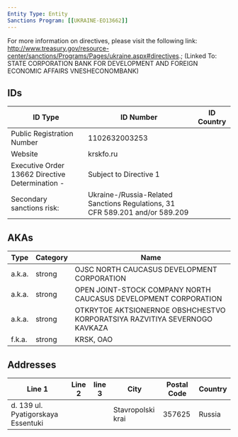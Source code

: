 ```yaml
---
Entity Type: Entity
Sanctions Program: [[UKRAINE-EO13662]]
---
```

For more information on directives, please visit the following link: http://www.treasury.gov/resource-center/sanctions/Programs/Pages/ukraine.aspx#directives.; (Linked To: STATE CORPORATION BANK FOR DEVELOPMENT AND FOREIGN ECONOMIC AFFAIRS VNESHECONOMBANK)

## IDs
| ID Type | ID Number | ID Country |
|---------|-----------|------------|
| Public Registration Number | 1102632003253 |  |
| Website | krskfo.ru |  |
| Executive Order 13662 Directive Determination - | Subject to Directive 1 |  |
| Secondary sanctions risk: | Ukraine-/Russia-Related Sanctions Regulations, 31 CFR 589.201 and/or 589.209 |  |


## AKAs
| Type | Category | Name      | 
|------|----------|-----------|
| a.k.a. | strong | OJSC NORTH CAUCASUS DEVELOPMENT CORPORATION |
| a.k.a. | strong | OPEN JOINT-STOCK COMPANY NORTH CAUCASUS DEVELOPMENT CORPORATION |
| a.k.a. | strong | OTKRYTOE AKTSIONERNOE OBSHCHESTVO KORPORATSIYA RAZVITIYA SEVERNOGO KAVKAZA |
| f.k.a. | strong | KRSK, OAO |


## Addresses
| Line 1 | Line 2 | line 3 | City | Postal Code| Country | 
|--------|--------|--------|------|------------|---------|
| d. 139 ul. Pyatigorskaya Essentuki |  |  | Stavropolski krai | 357625 | Russia |

